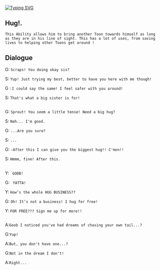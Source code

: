 ##



[![Typing SVG](https://readme-typing-svg.demolab.com?font=Jersey+10&pause=1000&color=A77767&width=435&lines=%60+hug+time+!!%60;%60+I'm+having+so+much+fun+!!+%60;%60+free+hugs+!+%60;%60+hug+time+!+%60;%60+scraps+would+be+so+proud+!+%60;%60+I+could+use+a+hug+right+now+!+%60)](https://git.io/typing-svg)



 ## Hug!.

``This Ability allows him to bring another Toon towards himself as long as they are in his line of sight. This has a lot of uses, from saving lives to helping other Toons get around !``
 
Dialogue 
---
G: `Scraps! You doing okay sis?`

S: `Yup! Just trying my best, better to have you here with me though!`

G : `I could say the same! I feel safer with you around!`

S: `That's what a big sister is for!`

## 
G: `Sprout! You seem a little tense! Need a big hug?`
	
 S: `Nah... I'm good.`
	
G: `...Are you sure?`

S: `...`

G: `-After this I can give you the biggest hug!! C'mon!!`
	
S: `Hmmm, fine! After this.`

##

Y: ` GOOB!`

G: ` YATTA!`

Y: `How’s the whole HUG BUSINESS??`

G: `Oh! It’s not a business! I hug for free!`

Y: `FOR FREE??? Sign me up for more!!`

##

A:`Goob I noticed you've had dreams of chasing your own tail...?`

G:`Yup!`

A:`But, you don't have one...?`

G:`Not in the dream I don't!`

A:`Right...`